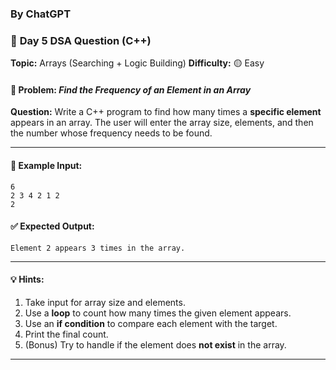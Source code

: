 ### By ChatGPT

### 🔹 **Day 5 DSA Question (C++)**

**Topic:** Arrays (Searching + Logic Building)
**Difficulty:** 🟡 Easy

#### 🧩 Problem: *Find the Frequency of an Element in an Array*

**Question:**
Write a C++ program to find how many times a **specific element** appears in an array.
The user will enter the array size, elements, and then the number whose frequency needs to be found.

---

#### 🧠 **Example Input:**

```
6  
2 3 4 2 1 2  
2
```

#### ✅ **Expected Output:**

```
Element 2 appears 3 times in the array.
```

---

#### 💡 **Hints:**

1. Take input for array size and elements.
2. Use a **loop** to count how many times the given element appears.
3. Use an **if condition** to compare each element with the target.
4. Print the final count.
5. (Bonus) Try to handle if the element does **not exist** in the array.

---